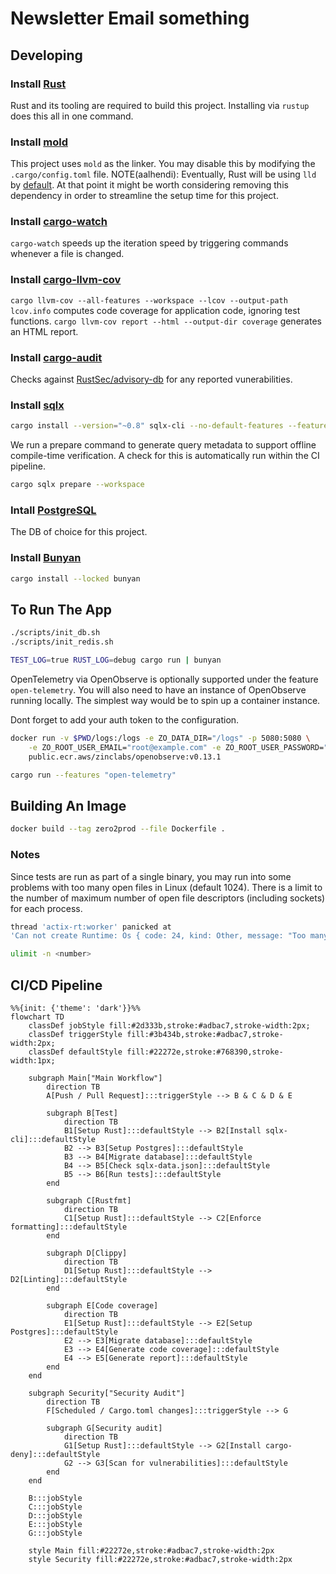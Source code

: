 # Newsletter Email something

## Developing

### Install [Rust](https://www.rust-lang.org/tools/install)

Rust and its tooling are required to build this project. Installing via `rustup` does this all in one command.

### Install [mold](https://github.com/rui314/mold)

This project uses `mold` as the linker. You may disable this by modifying the `.cargo/config.toml` file.
NOTE(aalhendi): Eventually, Rust will be using `lld` by [default](https://blog.rust-lang.org/2024/05/17/enabling-rust-lld-on-linux.html). At that point it might be worth considering removing this dependency in order to streamline the setup time for this project.

### Install [cargo-watch](https://crates.io/crates/cargo-watch)

`cargo-watch` speeds up the iteration speed by triggering commands whenever a file is changed.

### Install [cargo-llvm-cov](https://github.com/taiki-e/cargo-llvm-cov)

`cargo llvm-cov --all-features --workspace --lcov --output-path lcov.info` computes code coverage for application code, ignoring test functions.
`cargo llvm-cov report --html --output-dir coverage` generates an HTML report.

### Install [cargo-audit](https://crates.io/crates/cargo-audit)

Checks against [RustSec/advisory-db](https://github.com/RustSec/advisory-db) for any reported vunerabilities.

### Install [sqlx](https://crates.io/crates/sqlx-cli/)

```sh
cargo install --version="~0.8" sqlx-cli --no-default-features --features rustls,postgres
```

We run a prepare command to generate query metadata to support offline compile-time verification.
A check for this is automatically run within the CI pipeline.

```sh
cargo sqlx prepare --workspace
```

### Intall [PostgreSQL](https://www.postgresql.org/)

The DB of choice for this project.

### Install [Bunyan](https://crates.io/crates/bunyan)

```sh
cargo install --locked bunyan
```

## To Run The App

```sh
./scripts/init_db.sh
./scripts/init_redis.sh

TEST_LOG=true RUST_LOG=debug cargo run | bunyan
```

OpenTelemetry via OpenObserve is optionally supported under the feature `open-telemetry`. You will also need to have an instance of OpenObserve running locally. The simplest way would be to spin up a container instance.

Dont forget to add your auth token to the configuration.

```sh
docker run -v $PWD/logs:/logs -e ZO_DATA_DIR="/logs" -p 5080:5080 \
    -e ZO_ROOT_USER_EMAIL="root@example.com" -e ZO_ROOT_USER_PASSWORD="Complexpass#123" \
    public.ecr.aws/zinclabs/openobserve:v0.13.1
```

```sh
cargo run --features "open-telemetry"
```

## Building An Image

```sh
docker build --tag zero2prod --file Dockerfile .
```

### Notes

Since tests are run as part of a single binary, you may run into some problems with too many open files in Linux (default 1024).
There is a limit to the number of maximum number of open file descriptors (including sockets) for each process.

```sh
thread 'actix-rt:worker' panicked at
'Can not create Runtime: Os { code: 24, kind: Other, message: "Too many open files" }',
```

```sh
ulimit -n <number>
```

## CI/CD Pipeline

```mermaid
%%{init: {'theme': 'dark'}}%%
flowchart TD
    classDef jobStyle fill:#2d333b,stroke:#adbac7,stroke-width:2px;
    classDef triggerStyle fill:#3b434b,stroke:#adbac7,stroke-width:2px;
    classDef defaultStyle fill:#22272e,stroke:#768390,stroke-width:1px;

    subgraph Main["Main Workflow"]
        direction TB
        A[Push / Pull Request]:::triggerStyle --> B & C & D & E

        subgraph B[Test]
            direction TB
            B1[Setup Rust]:::defaultStyle --> B2[Install sqlx-cli]:::defaultStyle
            B2 --> B3[Setup Postgres]:::defaultStyle
            B3 --> B4[Migrate database]:::defaultStyle
            B4 --> B5[Check sqlx-data.json]:::defaultStyle
            B5 --> B6[Run tests]:::defaultStyle
        end

        subgraph C[Rustfmt]
            direction TB
            C1[Setup Rust]:::defaultStyle --> C2[Enforce formatting]:::defaultStyle
        end

        subgraph D[Clippy]
            direction TB
            D1[Setup Rust]:::defaultStyle --> D2[Linting]:::defaultStyle
        end

        subgraph E[Code coverage]
            direction TB
            E1[Setup Rust]:::defaultStyle --> E2[Setup Postgres]:::defaultStyle
            E2 --> E3[Migrate database]:::defaultStyle
            E3 --> E4[Generate code coverage]:::defaultStyle
            E4 --> E5[Generate report]:::defaultStyle
        end
    end

    subgraph Security["Security Audit"]
        direction TB
        F[Scheduled / Cargo.toml changes]:::triggerStyle --> G

        subgraph G[Security audit]
            direction TB
            G1[Setup Rust]:::defaultStyle --> G2[Install cargo-deny]:::defaultStyle
            G2 --> G3[Scan for vulnerabilities]:::defaultStyle
        end
    end

    B:::jobStyle
    C:::jobStyle
    D:::jobStyle
    E:::jobStyle
    G:::jobStyle

    style Main fill:#22272e,stroke:#adbac7,stroke-width:2px
    style Security fill:#22272e,stroke:#adbac7,stroke-width:2px
```
